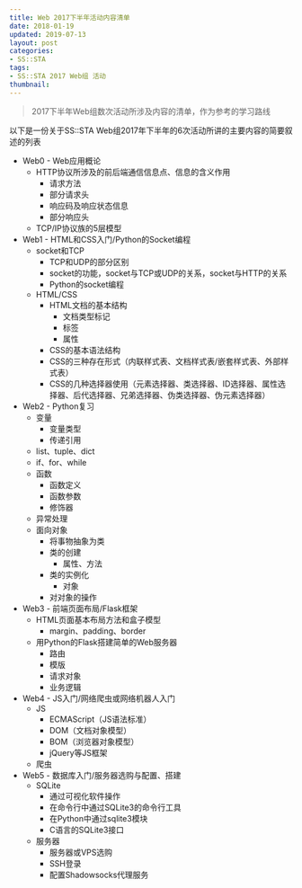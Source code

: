```yaml
---
title: Web 2017下半年活动内容清单
date: 2018-01-19
updated: 2019-07-13
layout: post
categories:
- SS::STA
tags:
- SS::STA 2017 Web组 活动
thumbnail:
---
```


> 2017下半年Web组数次活动所涉及内容的清单，作为参考的学习路线

以下是一份关于SS::STA Web组2017年下半年的6次活动所讲的主要内容的简要叙述的列表

- Web0 - Web应用概论
  - HTTP协议所涉及的前后端通信信息点、信息的含义作用
    - 请求方法
    - 部分请求头
    - 响应码及响应状态信息
    - 部分响应头
  - TCP/IP协议族的5层模型
- Web1 - HTML和CSS入门/Python的Socket编程
  - socket和TCP
    - TCP和UDP的部分区别
    - socket的功能，socket与TCP或UDP的关系，socket与HTTP的关系
    - Python的socket编程
  - HTML/CSS
    - HTML文档的基本结构
      - 文档类型标记
      - 标签
      - 属性
    - CSS的基本语法结构
    - CSS的三种存在形式（内联样式表、文档样式表/嵌套样式表、外部样式表）
    - CSS的几种选择器使用（元素选择器、类选择器、ID选择器、属性选择器、后代选择器、兄弟选择器、伪类选择器、伪元素选择器）
- Web2 - Python复习
  - 变量
    - 变量类型
    - 传递引用
  - list、tuple、dict
  - if、for、while
  - 函数
    - 函数定义
    - 函数参数
    - 修饰器
  - 异常处理
  - 面向对象
    - 将事物抽象为类
    - 类的创建
      - 属性、方法
    - 类的实例化
      - 对象
    - 对对象的操作
- Web3 - 前端页面布局/Flask框架
  - HTML页面基本布局方法和盒子模型
    - margin、padding、border
  - 用Python的Flask搭建简单的Web服务器
    - 路由
    - 模版
    - 请求对象
    - 业务逻辑
- Web4 - JS入门/网络爬虫或网络机器人入门
  - JS
    - ECMAScript（JS语法标准）
    - DOM（文档对象模型）
    - BOM（浏览器对象模型）
    - jQuery等JS框架
  - 爬虫
- Web5 - 数据库入门/服务器选购与配置、搭建
  - SQLite
    - 通过可视化软件操作
    - 在命令行中通过SQLite3的命令行工具
    - 在Python中通过sqlite3模块
    - C语言的SQLite3接口
  - 服务器
    - 服务器或VPS选购
    - SSH登录
    - 配置Shadowsocks代理服务
